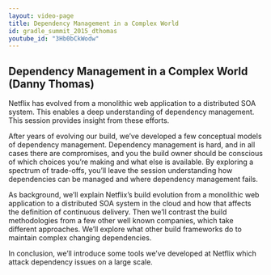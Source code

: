 ```yaml
---
layout: video-page
title: Dependency Management in a Complex World
id: gradle_summit_2015_dthomas   
youtube_id: "3Hb0bCkWodw"
---                     
```

                        
## Dependency Management in a Complex World (Danny Thomas)

Netflix has evolved from a monolithic web application to a distributed SOA system. This enables a deep understanding of dependency management. This session provides insight from these efforts.

After years of evolving our build, we’ve developed a few conceptual models of dependency management. Dependency management is hard, and in all cases there are compromises, and you the build owner should be conscious of which choices you’re making and what else is available. By exploring a spectrum of trade-offs, you’ll leave the session understanding how dependencies can be managed and where dependency management fails.

As background, we’ll explain Netflix’s build evolution from a monolithic web application to a distributed SOA system in the cloud and how that affects the definition of continuous delivery. Then we’ll contrast the build methodologies from a few other well known companies, which take different approaches. We’ll explore what other build frameworks do to maintain complex changing dependencies.

In conclusion, we’ll introduce some tools we’ve developed at Netflix which attack dependency issues on a large scale.

